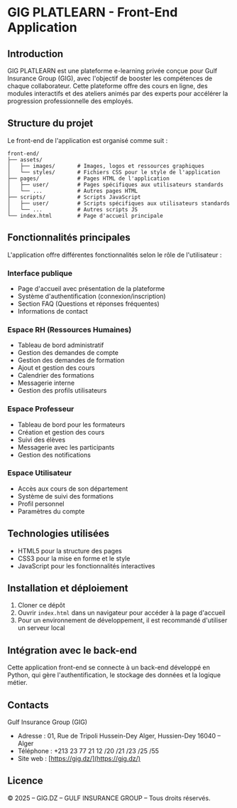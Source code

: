 # GIG PLATLEARN - Front-End Application

## Introduction

GIG PLATLEARN est une plateforme e-learning privée conçue pour Gulf Insurance Group (GIG), avec l'objectif de booster les compétences de chaque collaborateur. Cette plateforme offre des cours en ligne, des modules interactifs et des ateliers animés par des experts pour accélérer la progression professionnelle des employés.

## Structure du projet

Le front-end de l'application est organisé comme suit :

```
front-end/
├── assets/
│   ├── images/       # Images, logos et ressources graphiques
│   └── styles/       # Fichiers CSS pour le style de l'application
├── pages/            # Pages HTML de l'application
│   ├── user/         # Pages spécifiques aux utilisateurs standards
│   └── ...           # Autres pages HTML
├── scripts/          # Scripts JavaScript
│   ├── user/         # Scripts spécifiques aux utilisateurs standards
│   └── ...           # Autres scripts JS
└── index.html        # Page d'accueil principale
```

## Fonctionnalités principales

L'application offre différentes fonctionnalités selon le rôle de l'utilisateur :

### Interface publique
- Page d'accueil avec présentation de la plateforme
- Système d'authentification (connexion/inscription)
- Section FAQ (Questions et réponses fréquentes)
- Informations de contact

### Espace RH (Ressources Humaines)
- Tableau de bord administratif
- Gestion des demandes de compte
- Gestion des demandes de formation
- Ajout et gestion des cours
- Calendrier des formations
- Messagerie interne
- Gestion des profils utilisateurs

### Espace Professeur
- Tableau de bord pour les formateurs
- Création et gestion des cours
- Suivi des élèves
- Messagerie avec les participants
- Gestion des notifications

### Espace Utilisateur
- Accès aux cours de son département
- Système de suivi des formations
- Profil personnel
- Paramètres du compte

## Technologies utilisées

- HTML5 pour la structure des pages
- CSS3 pour la mise en forme et le style
- JavaScript pour les fonctionnalités interactives

## Installation et déploiement

1. Cloner ce dépôt
2. Ouvrir `index.html` dans un navigateur pour accéder à la page d'accueil
3. Pour un environnement de développement, il est recommandé d'utiliser un serveur local

## Intégration avec le back-end

Cette application front-end se connecte à un back-end développé en Python, qui gère l'authentification, le stockage des données et la logique métier.

## Contacts

Gulf Insurance Group (GIG)
- Adresse : 01, Rue de Tripoli Hussein-Dey Alger, Hussien-Dey 16040 – Alger
- Téléphone : +213 23 77 21 12 /20 /21 /23 /25 /55
- Site web : [https://gig.dz/](https://gig.dz/)

## Licence

© 2025 – GIG.DZ – GULF INSURANCE GROUP – Tous droits réservés.
